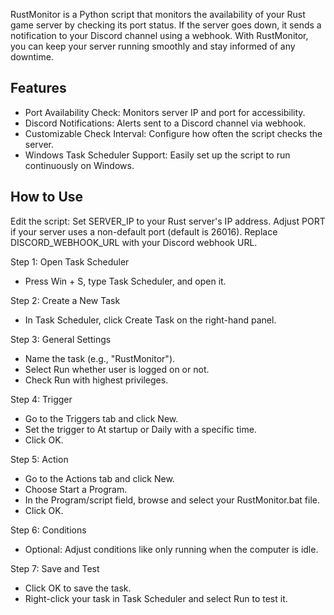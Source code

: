 RustMonitor is a Python script that monitors the availability of your Rust game server by checking its port status. If the server goes down, it sends a notification to your Discord channel using a webhook. With RustMonitor, you can keep your server running smoothly and stay informed of any downtime.

## Features
* Port Availability Check: Monitors server IP and port for accessibility.
* Discord Notifications: Alerts sent to a Discord channel via webhook.
* Customizable Check Interval: Configure how often the script checks the server.
* Windows Task Scheduler Support: Easily set up the script to run continuously on Windows.

## How to Use
Edit the script:
Set SERVER_IP to your Rust server's IP address.
Adjust PORT if your server uses a non-default port (default is 26016).
Replace DISCORD_WEBHOOK_URL with your Discord webhook URL.

Step 1: Open Task Scheduler
* Press Win + S, type Task Scheduler, and open it.

Step 2: Create a New Task
* In Task Scheduler, click Create Task on the right-hand panel.

Step 3: General Settings
* Name the task (e.g., "RustMonitor").
* Select Run whether user is logged on or not.
* Check Run with highest privileges.

Step 4: Trigger
* Go to the Triggers tab and click New.
* Set the trigger to At startup or Daily with a specific time.
* Click OK.

Step 5: Action
* Go to the Actions tab and click New.
* Choose Start a Program.
* In the Program/script field, browse and select your RustMonitor.bat file.
* Click OK.

Step 6: Conditions
* Optional: Adjust conditions like only running when the computer is idle.

Step 7: Save and Test
* Click OK to save the task.
* Right-click your task in Task Scheduler and select Run to test it.
